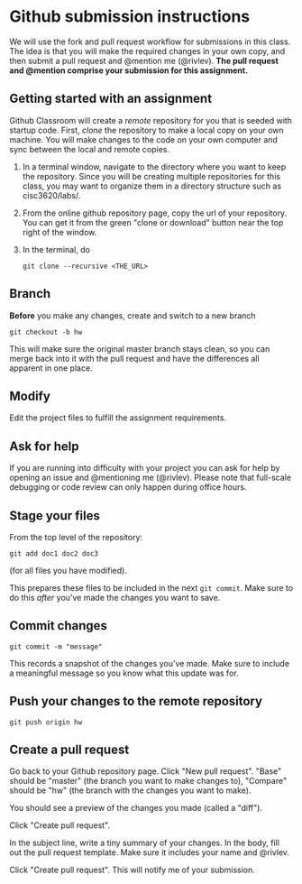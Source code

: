 # Github submission instructions

We will use the fork and pull request workflow for submissions in this class. The idea is that you will make the required changes in your own copy, and then submit a pull request and @mention me (@rivlev). __The pull request and @mention comprise your submission for this assignment.__

## Getting started with an assignment

Github Classroom will create a *remote* repository for you that is seeded with startup code. First, *clone* the repository to make a local copy on your own machine. You will make changes to the code on your own computer and sync between the local and remote copies.

1. In a terminal window, navigate to the directory where you want to keep the repository. Since you will be creating multiple repositories for this class, you may want to organize them in a directory structure such as cisc3620/labs/.

2. From the online github repository page, copy the url of your repository. You can get it from the green "clone or download" button near the top right of the window.

3. In the terminal, do

   ```git clone --recursive <THE_URL>```

## Branch

__Before__ you make any changes, create and switch to a new branch

```git checkout -b hw```

This will make sure the original master branch stays clean, so you can merge back into it with the pull request and have the differences all apparent in one place.

## Modify

Edit the project files to fulfill the assignment requirements.

## Ask for help

If you are running into difficulty with your project you can ask for help by opening an issue  and @mentioning me (@rivlev). Please note that full-scale debugging or code review can only happen during office hours.

## Stage your files

From the top level of the repository:

```git add doc1 doc2 doc3```

(for all files you have modified).

This prepares these files to be included in the next ```git commit```. Make sure to do this *after* you've made the changes you want to save.

## Commit changes

```git commit -m "message"```

This records a snapshot of the changes you've made. Make sure to include a meaningful message so you know what this update was for.

## Push your changes to the remote repository

```git push origin hw```

## Create a pull request

Go back to your Github repository page. Click "New pull request". "Base" should be "master" (the branch you want to make changes to), "Compare" should be "hw" (the branch with the changes you want to make).

You should see a preview of the changes you made (called a "diff").

Click "Create pull request". 

In the subject line, write a tiny summary of your changes. In the body, fill out the pull request template. Make sure it includes your name and @rivlev. 

Click "Create pull request". This will notify me of your submission.
